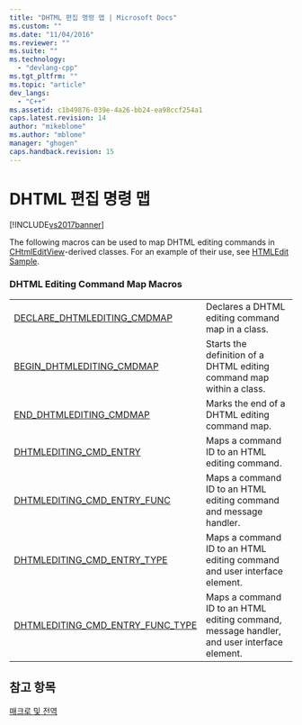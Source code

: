 ```yaml
---
title: "DHTML 편집 명령 맵 | Microsoft Docs"
ms.custom: ""
ms.date: "11/04/2016"
ms.reviewer: ""
ms.suite: ""
ms.technology: 
  - "devlang-cpp"
ms.tgt_pltfrm: ""
ms.topic: "article"
dev_langs: 
  - "C++"
ms.assetid: c1b49876-039e-4a26-bb24-ea98ccf254a1
caps.latest.revision: 14
author: "mikeblome"
ms.author: "mblome"
manager: "ghogen"
caps.handback.revision: 15
---
```

# DHTML 편집 명령 맵
[!INCLUDE[vs2017banner](../../assembler/inline/includes/vs2017banner.md)]

The following macros can be used to map DHTML editing commands in [CHtmlEditView](../../mfc/reference/chtmleditview-class.md)\-derived classes.  For an example of their use, see [HTMLEdit Sample](../../top/visual-cpp-samples.md).  
  
### DHTML Editing Command Map Macros  
  
|||  
|-|-|  
|[DECLARE\_DHTMLEDITING\_CMDMAP](../Topic/DECLARE_DHTMLEDITING_CMDMAP.md)|Declares a DHTML editing command map in a class.|  
|[BEGIN\_DHTMLEDITING\_CMDMAP](../Topic/BEGIN_DHTMLEDITING_CMDMAP.md)|Starts the definition of a DHTML editing command map within a class.|  
|[END\_DHTMLEDITING\_CMDMAP](../Topic/END_DHTMLEDITING_CMDMAP.md)|Marks the end of a DHTML editing command map.|  
|[DHTMLEDITING\_CMD\_ENTRY](../Topic/DHTMLEDITING_CMD_ENTRY.md)|Maps a command ID to an HTML editing command.|  
|[DHTMLEDITING\_CMD\_ENTRY\_FUNC](../Topic/DHTMLEDITING_CMD_ENTRY_FUNC.md)|Maps a command ID to an HTML editing command and message handler.|  
|[DHTMLEDITING\_CMD\_ENTRY\_TYPE](../Topic/DHTMLEDITING_CMD_ENTRY_TYPE.md)|Maps a command ID to an HTML editing command and user interface element.|  
|[DHTMLEDITING\_CMD\_ENTRY\_FUNC\_TYPE](../Topic/DHTMLEDITING_CMD_ENTRY_FUNC_TYPE.md)|Maps a command ID to an HTML editing command, message handler, and user interface element.|  
  
## 참고 항목  
 [매크로 및 전역](../../mfc/reference/mfc-macros-and-globals.md)